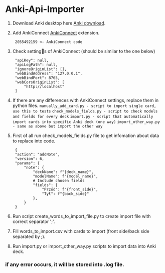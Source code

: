 # Anki-Api-Importer

1. Download Anki desktop here [Anki download](https://apps.ankiweb.net/).

2. Add AnkiConnect [AnkiConnect](https://ankiweb.net/shared/info/2055492159) extension.

		2055492159 <- AnkiConnect code

3. Check settings of AnkiConnect (should be similar to the one below) 

		"apiKey": null,
		"apiLogPath": null,
		"ignoreOriginList": [],
		"webBindAddress": "127.0.0.1",
		"webBindPort": 8765,
		"webCorsOriginList": [
			"http://localhost"
		]

4. If there are any differences with AnkiConnect settings, replace them in python files.
	`manually_add_card.py - script to import single card, use this to tests`
	`check_models_fields.py - script to check models and fields for every deck`
	`import.py - script that automatically import cards into specific Anki deck (one way)`
	`import_other_way.py - same as above but import the other way`
5. First of all run check_models_fields.py file to get infomation about data to replace into code.

		{
        "action": "addNote",
        "version": 6,
        "params": {
            "note": {
                "deckName": f"{deck_name}",
                "modelName": f"{model_name}",
                # Include chosen fields
                "fields": {
                    "Przód": f"{front_side}",
                    "Tył": f"{back_side}"
                },
            }
        }
	
6. Run script create_words_to_import_file.py to create import file with correct separator ';'.
7. Fill words_to_import.csv with cards to import (front side/back side separated by ;).
8. Run import.py or import_other_way.py scripts to import data into Anki deck.

### if any error occurs, it will be stored into .log file.